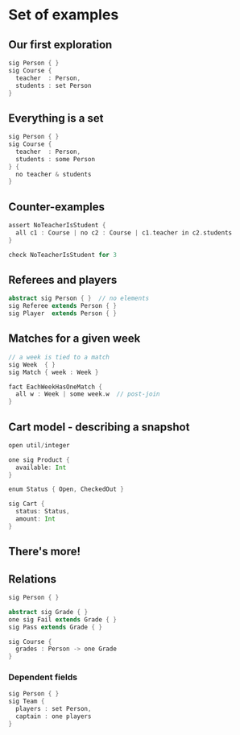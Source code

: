 # Set of examples

## Our first exploration

```scala
sig Person { }
sig Course {
  teacher  : Person,
  students : set Person
}
```

## Everything is a set

```scala
sig Person { }
sig Course {
  teacher  : Person,
  students : some Person
} {
  no teacher & students
}
```

## Counter-examples

```scala
assert NoTeacherIsStudent {
  all c1 : Course | no c2 : Course | c1.teacher in c2.students
}

check NoTeacherIsStudent for 3
```

## Referees and players

```scala
abstract sig Person { }  // no elements
sig Referee extends Person { }
sig Player  extends Person { }
```

## Matches for a given week

```scala
// a week is tied to a match
sig Week  { }
sig Match { week : Week }

fact EachWeekHasOneMatch {
  all w : Week | some week.w  // post-join
}
```

## Cart model - describing a snapshot

```scala
open util/integer

one sig Product {
  available: Int
}

enum Status { Open, CheckedOut }

sig Cart {
  status: Status,
  amount: Int
}
```

## There's more!

## Relations

```scala
sig Person { }

abstract sig Grade { }
one sig Fail extends Grade { }
sig Pass extends Grade { }

sig Course { 
  grades : Person -> one Grade
}
```

### Dependent fields

```scala
sig Person { }
sig Team {
  players : set Person,
  captain : one players
}
```